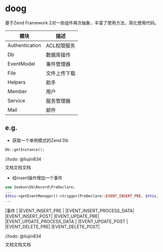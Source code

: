 # doog
基于Zend Framework 2对一些组件再次抽象，丰富了使用方法，简化使用代码。

|模块           |描述             |
|---------------|-----------------|
|Authentication |ACL权限服务      |
|Db             |数据库操作       |
|EventModel     |事件管理器       |
|File           |文件上传下载     |
|Helpers        |助手             |
|Member         |用户             |
|Service        |服务管理器       |
|Mail           |邮件             |



## e.g.

* 获取一个单例模式的Zend Db
```php
Db::getInstance();
```

//todo: @liujin834 $$$$文档文档文档

* 给insert操作增加一个事件
```php
use Sookon\Db\Record\PreDeclare;
...
$this->getEventManager()->trigger(PreDeclare::EVENT_INSERT_PRE, $this, compact('ref'));
...
```

|事件                  |
|EVENT_INSERT_PRE     |
|EVENT_INSERT_PROCESS_DATA|
|EVENT_INSERT_POST|
|EVENT_UPDATE_PRE|
|EVENT_UPDATE_PROCESS_DATA |
|EVENT_UPDATE_POST |
|EVENT_DELETE_PRE|
|EVENT_DELETE_POST|


//todo: @liujin834  $$$$文档文档文档
